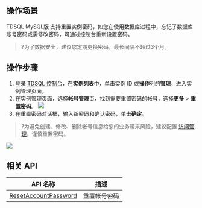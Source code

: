 ## 操作场景
TDSQL MySQL版 支持重置实例密码，如您在使用数据库过程中，忘记了数据库账号密码或需修改密码，可通过控制台重新设置密码。

>?为了数据安全，建议您定期更换密码，最长间隔不超过3个月。

## 操作步骤
1. 登录 [TDSQL 控制台](https://console.cloud.tencent.com/tdsqld/instance-tdmysql)，在**实例列表**中，单击实例 ID 或**操作**列的**管理**，进入实例管理页面。
2. 在实例管理页面，选择**帐号管理**页，找到需要重置密码的帐号，选择**更多** > **重置密码**。
![](https://staticintl.cloudcachetci.com/yehe/backend-news/yk5M998_11.png)
3. 在重置密码对话框，输入新密码和确认密码，单击**确定**。
>?为避免创建、修改、删除帐号信息给您的业务带来风险，建议配置 [访问管理](https://intl.cloud.tencent.com/document/product/1042/33343)，谨慎重置密码。
>
![](https://staticintl.cloudcachetci.com/yehe/backend-news/z4ky065_12.png)

## 相关 API

| API 名称                                                     | 描述         |
| ------------------------------------------------------------ | ------------ |
| [ResetAccountPassword](https://intl.cloud.tencent.com/document/product/1042/34430) | 重置帐号密码 |

